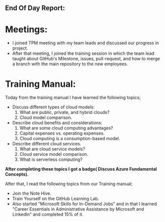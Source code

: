 ## End Of Day Report:
# Meetings:

- I joined TPM meeting with my team leads and discussed our progress in project.
- After that meeting, I joined the training session in which the team lead taught about GitHub's Milestone, issues, pull-request, and how to merge a branch with the main repository to the new employees.

# Training Manual:

Today from the training manual I have learned the following topics;
- Discuss different types of cloud models:
  1) What are public, private, and hybrid clouds?
  2) Cloud model comparison.
- Describe cloud benefits and considerations:
  1) What are some cloud computing advantages?
  2) Capital expenses vs. operating expenses.
  3) Cloud computing is a consumption-based model.
- Describe different cloud services.
  1) What are cloud service models?
  2) Cloud service model comparison.
  3) What is serverless computing?
  
**After completing these topics I got a badge( Discuss Azure Fundamental Concepts).**

After that, I read the following topics from our Training manual;
- Join the Note Hive.
-  Train Yourself on the GitHub Learning Lab.
-  Also started "Microsoft Skills for In-Demand Jobs" and in that I learned "Career Essentials in Administrative Assistance by Microsoft and LinkedIn" and completed 15% of it.
